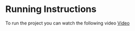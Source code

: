 # Running Instructions

To run the project you can watch the following video [Video](https://youtu.be/nyzx0OOtRF4)
